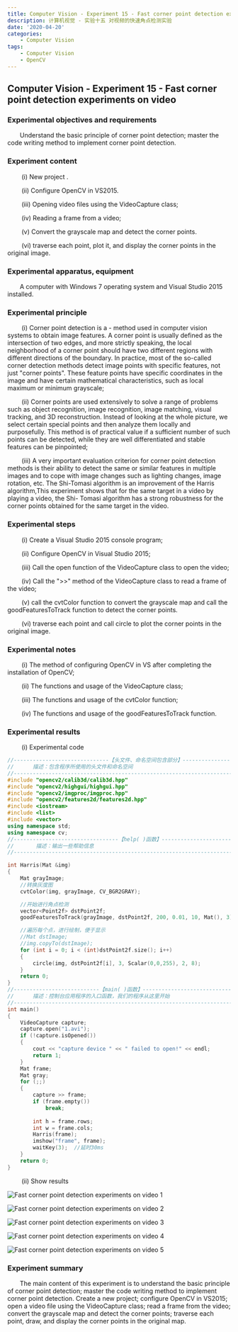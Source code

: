 ```yaml
---
title: Computer Vision - Experiment 15 - Fast corner point detection experiments on video
description: 计算机视觉 - 实验十五 对视频的快速角点检测实验
date: '2020-04-20'
categories:
    - Computer Vision
tags:
    - Computer Vision
    - OpenCV
---
```


## Computer Vision - Experiment 15 - Fast corner point detection experiments on video

### Experimental objectives and requirements

&emsp;&emsp;Understand the basic principle of corner point detection; master the code writing method to implement corner point detection.

### Experiment content

&emsp;&emsp; (i) New project .

&emsp;&emsp; (ii) Configure OpenCV in VS2015.

&emsp;&emsp; (iii) Opening video files using the VideoCapture class;

&emsp;&emsp; (iv) Reading a frame from a video;

&emsp;&emsp; (v) Convert the grayscale map and detect the corner points.

&emsp;&emsp; (vi) traverse each point, plot it, and display the corner points in the original image.

### Experimental apparatus, equipment

&emsp;&emsp;A computer with Windows 7 operating system and Visual Studio 2015 installed.

### Experimental principle

&emsp;&emsp; (i) Corner point detection is a - method used in computer vision systems to obtain image features. A corner point is usually defined as the intersection of two edges, and more strictly speaking, the local neighborhood of a corner point should have two different regions with different directions of the boundary. In practice, most of the so-called corner detection methods detect image points with specific features, not just "corner points". These feature points have specific coordinates in the image and have certain mathematical characteristics, such as local maximum or minimum grayscale;

&emsp;&emsp; (ii) Corner points are used extensively to solve a range of problems such as object recognition, image recognition, image matching, visual tracking, and 3D reconstruction. Instead of looking at the whole picture, we select certain special points and then analyze them locally and purposefully. This method is of practical value if a sufficient number of such points can be detected, while they are well differentiated and stable features can be pinpointed;

&emsp;&emsp; (iii) A very important evaluation criterion for corner point detection methods is their ability to detect the same or similar features in multiple images and to cope with image changes such as lighting changes, image rotation, etc. The Shi-Tomasi algorithm is an improvement of the Harris algorithm,This experiment shows that for the same target in a video by playing a video, the Shi- Tomasi algorithm has a strong robustness for the corner points obtained for the same target in the video.

### Experimental steps

&emsp;&emsp; (i) Create a Visual Studio 2015 console program;

&emsp;&emsp; (ii) Configure OpenCV in Visual Studio 2015;

&emsp;&emsp; (iii) Call the open function of the VideoCapture class to open the video;

&emsp;&emsp; (iv) Call the ">>" method of the VideoCapture class to read a frame of the video;

&emsp;&emsp; (v) call the cvtColor function to convert the grayscale map and call the goodFeaturesToTrack function to detect the corner points.

&emsp;&emsp; (vi) traverse each point and call circle to plot the corner points in the original image.

### Experimental notes

&emsp;&emsp; (i) The method of configuring OpenCV in VS after completing the installation of OpenCV;

&emsp;&emsp; (ii) The functions and usage of the VideoCapture class;

&emsp;&emsp; (iii) The functions and usage of the cvtColor function;

&emsp;&emsp; (iv) The functions and usage of the goodFeaturesToTrack function.

### Experimental results

&emsp;&emsp; (i) Experimental code

```cpp
//------------------------------【头文件、命名空间包含部分】----------------------------
//		描述：包含程序所使用的头文件和命名空间
//-------------------------------------------------------------------------------------
#include "opencv2/calib3d/calib3d.hpp"
#include "opencv2/highgui/highgui.hpp"
#include "opencv2/imgproc/imgproc.hpp"
#include "opencv2/features2d/features2d.hpp"
#include <iostream>
#include <list>
#include <vector>
using namespace std;
using namespace cv;
//---------------------------------【help( )函数】--------------------------------------
//		 描述：输出一些帮助信息
//-----------------------------------------------------------------------------------

int Harris(Mat &img)
{
	Mat grayImage;
	//转换灰度图
	cvtColor(img, grayImage, CV_BGR2GRAY);

	//开始进行角点检测  
	vector<Point2f> dstPoint2f;
	goodFeaturesToTrack(grayImage, dstPoint2f, 200, 0.01, 10, Mat(), 3);

	//遍历每个点，进行绘制，便于显示  
	//Mat dstImage;
	//img.copyTo(dstImage);
	for (int i = 0; i < (int)dstPoint2f.size(); i++)
	{
		circle(img, dstPoint2f[i], 3, Scalar(0,0,255), 2, 8);
	}
	return 0;
}
//---------------------------【main( )函数】--------------------------------------------
//		描述：控制台应用程序的入口函数，我们的程序从这里开始
//-------------------------------------------------------------------------------------
int main()
{
	VideoCapture capture;
	capture.open("1.avi");
	if (!capture.isOpened())
	{
		cout << "capture device " << " failed to open!" << endl;
		return 1;
	}
	Mat frame;
	Mat gray;
	for (;;)
	{
		capture >> frame;
		if (frame.empty())
			break;
		
		int h = frame.rows;
		int w = frame.cols;
		Harris(frame);
		imshow("frame", frame);
		waitKey(3);  //延时30ms
	}
	return 0;
} 
```

&emsp;&emsp; (ii) Show results

![Fast corner point detection experiments on video 1](https://raw.githubusercontent.com/JavenJin/blog-image/master/content/post/Campus%20Projects/Computer%20Vision/Experiment%2015%20Fast%20corner%20point%20detection%20experiments%20on%20video/fast-corner-point-detection-experiments-on-video1.png)

![Fast corner point detection experiments on video 2](https://raw.githubusercontent.com/JavenJin/blog-image/master/content/post/Campus%20Projects/Computer%20Vision/Experiment%2015%20Fast%20corner%20point%20detection%20experiments%20on%20video/fast-corner-point-detection-experiments-on-video2.png)

![Fast corner point detection experiments on video 3](https://raw.githubusercontent.com/JavenJin/blog-image/master/content/post/Campus%20Projects/Computer%20Vision/Experiment%2015%20Fast%20corner%20point%20detection%20experiments%20on%20video/fast-corner-point-detection-experiments-on-video3.png)

![Fast corner point detection experiments on video 4](https://raw.githubusercontent.com/JavenJin/blog-image/master/content/post/Campus%20Projects/Computer%20Vision/Experiment%2015%20Fast%20corner%20point%20detection%20experiments%20on%20video/fast-corner-point-detection-experiments-on-video4.png)

![Fast corner point detection experiments on video 5](https://raw.githubusercontent.com/JavenJin/blog-image/master/content/post/Campus%20Projects/Computer%20Vision/Experiment%2015%20Fast%20corner%20point%20detection%20experiments%20on%20video/fast-corner-point-detection-experiments-on-video5.png)

### Experiment summary

&emsp;&emsp;The main content of this experiment is to understand the basic principle of corner point detection; master the code writing method to implement corner point detection. Create a new project; configure OpenCV in VS2015; open a video file using the VideoCapture class; read a frame from the video; convert the grayscale map and detect the corner points; traverse each point, draw, and display the corner points in the original map.